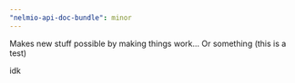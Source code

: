 ```yaml
---
"nelmio-api-doc-bundle": minor
---
```


Makes new stuff possible by making things work... Or something (this is a test)


idk
